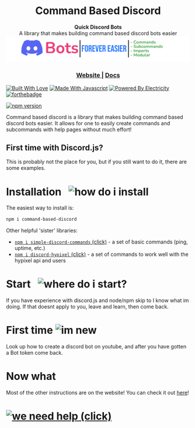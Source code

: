 <h1 align="center">Command Based Discord</h1>
<div align="center">
  <strong>Quick Discord Bots</strong>
</div>
<div align="center">
  A library that makes building command based discord bots easier
</div>

<div align="center">
  <!-- banner -->
  <a href="https://nodejs.org/api/documentation.html#documentation_stability_index">
    <img src="./docs/img/Easy-Banner.png"
      alt="banner" />
  </a>
</div>

<div align="center">
  <h3>
    <a href="https://a1cd.github.io/Discord-Commands/">
      Website
    </a>
    <span> | </span>
    <a href="https://a1cd.github.io/Discord-Commands/Docs">
      Docs
    </a>
  </h3>
</div>

[![Built With Love](https://forthebadge.com/images/badges/built-with-love.svg)](https://forthebadge.com)
[![Made With Javascript](https://forthebadge.com/images/badges/made-with-javascript.svg)](https://forthebadge.com)
[![Powered By Electricity](https://forthebadge.com/images/badges/powered-by-electricity.svg)](https://forthebadge.com)
[![forthebadge](https://forthebadge.com/images/badges/open-source.svg)](https://forthebadge.com)

[![npm version](https://badge.fury.io/js/command-based-discord.svg)](https://badge.fury.io/js/command-based-discord)

Command based discord is a library that makes building command based discord bots easier. It allows for one to easily create commands and subcommands with help pages without much effort!
## First time with Discord.js?
This is probably not the place for you, but if you still want to do it, there are some examples.

# Installation   ![how do i install](https://img.shields.io/badge/how%20do%20i-install-ED4245?logo=discord&style=for-the-badge&labelColor=57F287)
The easiest way to install is:

```bash
npm i command-based-discord
```
Other helpful 'sister' libraries:

- [`npm i simple-discord-commands` (click)](https://github.com/a1cd/simple-discord-commands) - a set of basic commands (ping, uptime, etc.)
- [`npm i discord-hypixel` (click)](https://github.com/a1cd/Discord-Hypixel) - a set of commands to work well with the hypixel api and users
# Start   ![where do i start?](https://img.shields.io/badge/Where-Do%20I%20start-EB459E?style=for-the-badge&labelColor=000000)
If you have experience with discord.js and node/npm skip to I know what im doing. If that doesnt apply to you, leave and learn, then come back.

# First time ![im new](https://img.shields.io/badge/I'm-NEW!-DDD?style=for-the-badge&labelColor=5865F2)
Look up how to create a discord bot on youtube, and after you have gotten a Bot token come back.

# Now what
Most of the other instructions are on the website! You can check it out [here](https://a1cd.github.io/Discord-Commands/)!
# [![we need help](https://img.shields.io/badge/we%20need-support-188FFF?style=for-the-badge&labelColor=1A1A1A) (click)](https://github.com/a1cd/Discord-Commands/issues)

